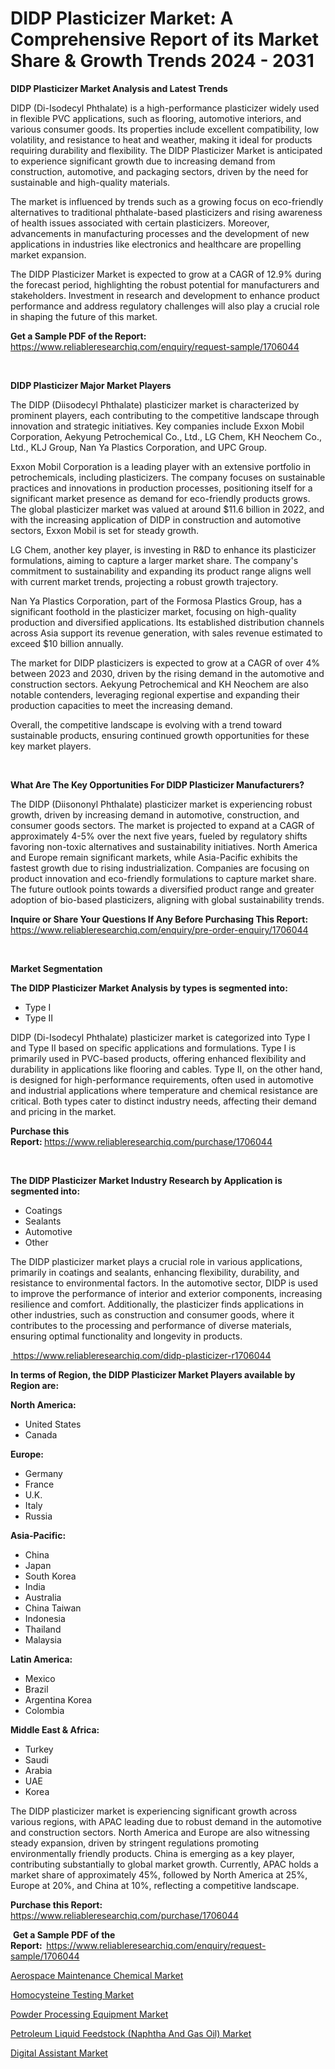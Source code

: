 <p><h1>DIDP Plasticizer Market: A Comprehensive Report of its Market Share & Growth Trends 2024 - 2031</h1></p><p><strong>DIDP Plasticizer Market Analysis and Latest Trends</strong></p>
<p><p>DIDP (Di-Isodecyl Phthalate) is a high-performance plasticizer widely used in flexible PVC applications, such as flooring, automotive interiors, and various consumer goods. Its properties include excellent compatibility, low volatility, and resistance to heat and weather, making it ideal for products requiring durability and flexibility. The DIDP Plasticizer Market is anticipated to experience significant growth due to increasing demand from construction, automotive, and packaging sectors, driven by the need for sustainable and high-quality materials.</p><p>The market is influenced by trends such as a growing focus on eco-friendly alternatives to traditional phthalate-based plasticizers and rising awareness of health issues associated with certain plasticizers. Moreover, advancements in manufacturing processes and the development of new applications in industries like electronics and healthcare are propelling market expansion. </p><p>The DIDP Plasticizer Market is expected to grow at a CAGR of 12.9% during the forecast period, highlighting the robust potential for manufacturers and stakeholders. Investment in research and development to enhance product performance and address regulatory challenges will also play a crucial role in shaping the future of this market.</p></p>
<p><strong>Get a Sample PDF of the Report:&nbsp;</strong> <a href="https://www.reliableresearchiq.com/enquiry/request-sample/1706044?utm_campaign=1137&utm_medium=2&utm_source=Github&utm_content=ia&utm_term=21102024&utm_id=didp-plasticizer">https://www.reliableresearchiq.com/enquiry/request-sample/1706044</a></p>
<p>&nbsp;</p>
<p><strong>DIDP Plasticizer Major Market Players</strong></p>
<p><p>The DIDP (Diisodecyl Phthalate) plasticizer market is characterized by prominent players, each contributing to the competitive landscape through innovation and strategic initiatives. Key companies include Exxon Mobil Corporation, Aekyung Petrochemical Co., Ltd., LG Chem, KH Neochem Co., Ltd., KLJ Group, Nan Ya Plastics Corporation, and UPC Group.</p><p>Exxon Mobil Corporation is a leading player with an extensive portfolio in petrochemicals, including plasticizers. The company focuses on sustainable practices and innovations in production processes, positioning itself for a significant market presence as demand for eco-friendly products grows. The global plasticizer market was valued at around $11.6 billion in 2022, and with the increasing application of DIDP in construction and automotive sectors, Exxon Mobil is set for steady growth.</p><p>LG Chem, another key player, is investing in R&D to enhance its plasticizer formulations, aiming to capture a larger market share. The company's commitment to sustainability and expanding its product range aligns well with current market trends, projecting a robust growth trajectory.</p><p>Nan Ya Plastics Corporation, part of the Formosa Plastics Group, has a significant foothold in the plasticizer market, focusing on high-quality production and diversified applications. Its established distribution channels across Asia support its revenue generation, with sales revenue estimated to exceed $10 billion annually.</p><p>The market for DIDP plasticizers is expected to grow at a CAGR of over 4% between 2023 and 2030, driven by the rising demand in the automotive and construction sectors. Aekyung Petrochemical and KH Neochem are also notable contenders, leveraging regional expertise and expanding their production capacities to meet the increasing demand.</p><p>Overall, the competitive landscape is evolving with a trend toward sustainable products, ensuring continued growth opportunities for these key market players.</p></p>
<p>&nbsp;</p>
<p><strong>What Are The Key Opportunities For DIDP Plasticizer Manufacturers?</strong></p>
<p><p>The DIDP (Diisononyl Phthalate) plasticizer market is experiencing robust growth, driven by increasing demand in automotive, construction, and consumer goods sectors. The market is projected to expand at a CAGR of approximately 4-5% over the next five years, fueled by regulatory shifts favoring non-toxic alternatives and sustainability initiatives. North America and Europe remain significant markets, while Asia-Pacific exhibits the fastest growth due to rising industrialization. Companies are focusing on product innovation and eco-friendly formulations to capture market share. The future outlook points towards a diversified product range and greater adoption of bio-based plasticizers, aligning with global sustainability trends.</p></p>
<p><strong>Inquire or Share Your Questions If Any Before Purchasing This Report:</strong> <a href="https://www.reliableresearchiq.com/enquiry/pre-order-enquiry/1706044?utm_campaign=1137&utm_medium=2&utm_source=Github&utm_content=ia&utm_term=21102024&utm_id=didp-plasticizer">https://www.reliableresearchiq.com/enquiry/pre-order-enquiry/1706044</a></p>
<p>&nbsp;</p>
<p><strong>Market Segmentation</strong></p>
<p><strong>The DIDP Plasticizer Market Analysis by types is segmented into:</strong></p>
<p><ul><li>Type I</li><li>Type II</li></ul></p>
<p><p>DIDP (Di-Isodecyl Phthalate) plasticizer market is categorized into Type I and Type II based on specific applications and formulations. Type I is primarily used in PVC-based products, offering enhanced flexibility and durability in applications like flooring and cables. Type II, on the other hand, is designed for high-performance requirements, often used in automotive and industrial applications where temperature and chemical resistance are critical. Both types cater to distinct industry needs, affecting their demand and pricing in the market.</p></p>
<p><strong>Purchase this Report:&nbsp;</strong><a href="https://www.reliableresearchiq.com/purchase/1706044?utm_campaign=1137&utm_medium=2&utm_source=Github&utm_content=ia&utm_term=21102024&utm_id=didp-plasticizer">https://www.reliableresearchiq.com/purchase/1706044</a></p>
<p>&nbsp;</p>
<p><strong>The DIDP Plasticizer Market Industry Research by Application is segmented into:</strong></p>
<p><ul><li>Coatings</li><li>Sealants</li><li>Automotive</li><li>Other</li></ul></p>
<p><p>The DIDP plasticizer market plays a crucial role in various applications, primarily in coatings and sealants, enhancing flexibility, durability, and resistance to environmental factors. In the automotive sector, DIDP is used to improve the performance of interior and exterior components, increasing resilience and comfort. Additionally, the plasticizer finds applications in other industries, such as construction and consumer goods, where it contributes to the processing and performance of diverse materials, ensuring optimal functionality and longevity in products.</p></p>
<p><a href="https://www.reliableresearchiq.com/didp-plasticizer-r1706044?utm_campaign=1137&utm_medium=2&utm_source=Github&utm_content=ia&utm_term=21102024&utm_id=didp-plasticizer">&nbsp;https://www.reliableresearchiq.com/didp-plasticizer-r1706044</a></p>
<p><strong>In terms of Region, the DIDP Plasticizer Market Players available by Region are:</strong></p>
<p>
    <p> <strong> North America: </strong>
        <ul>
            <li>United States</li>
            <li>Canada</li>
        </ul>
        </p> 
    <p> <strong> Europe: </strong>
        <ul>
            <li>Germany</li>
            <li>France</li>
            <li>U.K.</li>
            <li>Italy</li>
            <li>Russia</li>
        </ul>
        </p> 
    <p> <strong> Asia-Pacific: </strong>
        <ul>
            <li>China</li>
            <li>Japan</li>
            <li>South Korea</li>
            <li>India</li>
            <li>Australia</li>
            <li>China Taiwan</li>
            <li>Indonesia</li>
            <li>Thailand</li>
            <li>Malaysia</li>
        </ul>
        </p> 
    <p> <strong> Latin America: </strong>
        <ul>
            <li>Mexico</li>
            <li>Brazil</li>
            <li>Argentina Korea</li>
            <li>Colombia</li>
        </ul>
        </p> 
    <p> <strong> Middle East & Africa: </strong>
        <ul>
            <li>Turkey</li>
            <li>Saudi</li>
            <li>Arabia</li>
            <li>UAE</li>
            <li>Korea</li>
        </ul>
    </p>
    </p>
<p><p>The DIDP plasticizer market is experiencing significant growth across various regions, with APAC leading due to robust demand in the automotive and construction sectors. North America and Europe are also witnessing steady expansion, driven by stringent regulations promoting environmentally friendly products. China is emerging as a key player, contributing substantially to global market growth. Currently, APAC holds a market share of approximately 45%, followed by North America at 25%, Europe at 20%, and China at 10%, reflecting a competitive landscape.</p></p>
<p><strong>Purchase this Report: </strong><a href="https://www.reliableresearchiq.com/purchase/1706044?utm_campaign=1137&utm_medium=2&utm_source=Github&utm_content=ia&utm_term=21102024&utm_id=didp-plasticizer">https://www.reliableresearchiq.com/purchase/1706044</a></p>
<p>&nbsp;<strong>Get a Sample PDF of the Report:&nbsp;&nbsp;</strong><a href="https://www.reliableresearchiq.com/enquiry/request-sample/1706044?utm_campaign=1137&utm_medium=2&utm_source=Github&utm_content=ia&utm_term=21102024&utm_id=didp-plasticizer">https://www.reliableresearchiq.com/enquiry/request-sample/1706044</a></p>
<p><strong></strong></p>
<p><p><a href="https://github.com/whitbyuhringenn/Market-Research-Report-List-1/blob/main/aerospace-maintenance-chemical-market.md?utm_campaign=1137&utm_medium=2&utm_source=Github&utm_content=ia&utm_term=21102024&utm_id=didp-plasticizer">Aerospace Maintenance Chemical Market</a></p><p><a href="https://www.linkedin.com/pulse/unlocking-growth-potential-strategic-analysis-homocysteine-testing-cxzff?utm_campaign=1137&utm_medium=2&utm_source=Github&utm_content=ia&utm_term=21102024&utm_id=didp-plasticizer">Homocysteine Testing Market</a></p><p><a href="https://issuu.com/reportprime-2/docs/powder-processing-equipment-market-_8e22b258d22a95?utm_campaign=1137&utm_medium=2&utm_source=Github&utm_content=ia&utm_term=21102024&utm_id=didp-plasticizer">Powder Processing Equipment Market</a></p><p><a href="https://github.com/kyleetroxilbu/Market-Research-Report-List-1/blob/main/petroleum-liquid-feedstock-naphtha-and-gas-oil-market.md?utm_campaign=1137&utm_medium=2&utm_source=Github&utm_content=ia&utm_term=21102024&utm_id=didp-plasticizer">Petroleum Liquid Feedstock (Naphtha And Gas Oil) Market</a></p><p><a href="https://www.linkedin.com/pulse/global-digital-assistant-market-trends-innovations-forward-looking-t5e4f?utm_campaign=1137&utm_medium=2&utm_source=Github&utm_content=ia&utm_term=21102024&utm_id=didp-plasticizer">Digital Assistant Market</a></p></p>